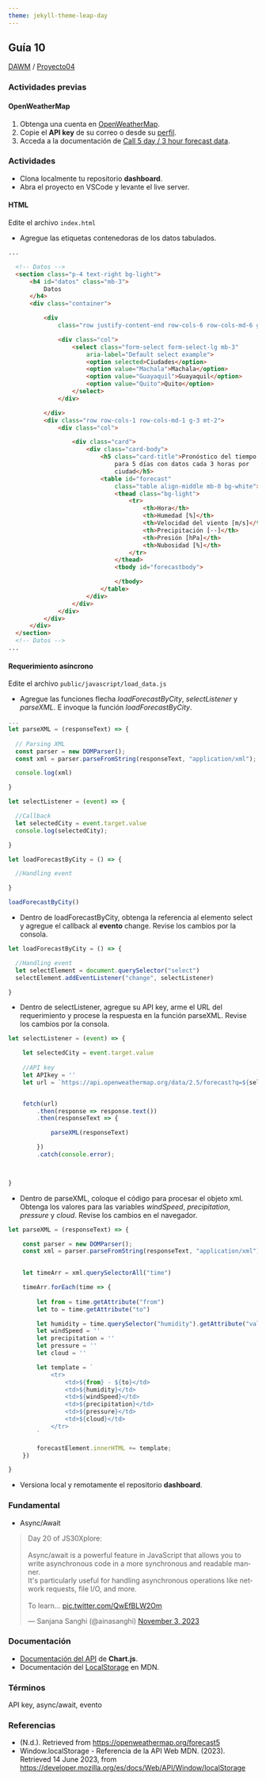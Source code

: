 ```yaml
---
theme: jekyll-theme-leap-day
---
```


## Guía 10

[DAWM](/DAWM/) / [Proyecto04](/DAWM/proyectos/2023/proyecto04)

### Actividades previas

#### OpenWeatherMap

1. Obtenga una cuenta en [OpenWeatherMap](https://openweathermap.org/). 
2. Copie el **API key** de su correo o desde su [perfil](https://home.openweathermap.org/api_keys).
3. Acceda a la documentación de [Call 5 day / 3 hour forecast data](https://openweathermap.org/forecast5).

### Actividades

* Clona localmente tu repositorio **dashboard**.
* Abra el proyecto en VSCode y levante el live server.


#### HTML

Edite el archivo `index.html`

* Agregue las etiquetas contenedoras de los datos tabulados.

```html
...

  <!-- Datos -->
  <section class="p-4 text-right bg-light">
      <h4 id="datos" class="mb-3">
          Datos
      </h4>
      <div class="container">

          <div
              class="row justify-content-end row-cols-6 row-cols-md-6 g-3 mt-2">

              <div class="col">
                  <select class="form-select form-select-lg mb-3"
                      aria-label="Default select example">
                      <option selected>Ciudades</option>
                      <option value="Machala">Machala</option>
                      <option value="Guayaquil">Guayaquil</option>
                      <option value="Quito">Quito</option>
                  </select>
              </div>

          </div>
          <div class="row row-cols-1 row-cols-md-1 g-3 mt-2">
              <div class="col">

                  <div class="card">
                      <div class="card-body">
                          <h5 class="card-title">Pronóstico del tiempo
                              para 5 días con datos cada 3 horas por
                              ciudad</h5>
                          <table id="forecast"
                              class="table align-middle mb-0 bg-white">
                              <thead class="bg-light">
                                  <tr>
                                      <th>Hora</th>
                                      <th>Humedad [%]</th>
                                      <th>Velocidad del viento [m/s]</th>
                                      <th>Precipitación [--]</th>
                                      <th>Presión [hPa]</th>
                                      <th>Nubosidad [%]</th>
                                  </tr>
                              </thead>
                              <tbody id="forecastbody">

                              </tbody>
                          </table>
                      </div>
                  </div>
              </div>
          </div>
      </div>
  </section>
  <!-- Datos -->
...
```

#### Requerimiento asíncrono

Edite el archivo `public/javascript/load_data.js`

* Agregue las funciones flecha _loadForecastByCity_, _selectListener_ y _parseXML_. E invoque la función _loadForecastByCity_.

```typescript
... 
let parseXML = (responseText) => {
  
  // Parsing XML
  const parser = new DOMParser();
  const xml = parser.parseFromString(responseText, "application/xml");

  console.log(xml)

}

let selectListener = (event) => {

  //Callback
  let selectedCity = event.target.value
  console.log(selectedCity);

}

let loadForecastByCity = () => {

  //Handling event

}

loadForecastByCity()
```

* Dentro de loadForecastByCity, obtenga la referencia al elemento select y agregue el callback al **evento** change. Revise los cambios por la consola.

```typescript
let loadForecastByCity = () => {

  //Handling event
  let selectElement = document.querySelector("select")
  selectElement.addEventListener("change", selectListener)

}

```

* Dentro de selectListener, agregue su API key, arme el URL del requerimiento y procese la respuesta en la función parseXML. Revise los cambios por la consola.

```typescript
let selectListener = (event) => {

    let selectedCity = event.target.value
    
    //API key
    let APIkey = ''
    let url = `https://api.openweathermap.org/data/2.5/forecast?q=${selectedCity}&mode=xml&appid=${APIkey}`


    fetch(url)
        .then(response => response.text())
        .then(responseText => {

            parseXML(responseText)

        })
        .catch(console.error);

    

}
```

* Dentro de parseXML, coloque el código para procesar el objeto xml. Obtenga los valores para las variables _windSpeed_, _precipitation_, _pressure_ y _cloud_. Revise los cambios en el navegador.

```typescript
let parseXML = (responseText) => {

    const parser = new DOMParser();
    const xml = parser.parseFromString(responseText, "application/xml");

    
    let timeArr = xml.querySelectorAll("time")

    timeArr.forEach(time => {
        
        let from = time.getAttribute("from")
        let to = time.getAttribute("to")

        let humidity = time.querySelector("humidity").getAttribute("value")
        let windSpeed = ''
        let precipitation = ''
        let pressure = ''
        let cloud = ''

        let template = `
            <tr>
                <td>${from} - ${to}</td>
                <td>${humidity}</td>
                <td>${windSpeed}</td>
                <td>${precipitation}</td>
                <td>${pressure}</td>
                <td>${cloud}</td>
            </tr>
        `

        forecastElement.innerHTML += template;
    })

}
```

* Versiona local y remotamente el repositorio **dashboard**.


### Fundamental

* Async/Await

<blockquote class="twitter-tweet"><p lang="en" dir="ltr">Day 20 of JS30Xplore:<br><br>Async/await is a powerful feature in JavaScript that allows you to write asynchronous code in a more synchronous and readable manner. <br>It&#39;s particularly useful for handling asynchronous operations like network requests, file I/O, and more.<br><br>To learn… <a href="https://t.co/QwEfBLW2Om">pic.twitter.com/QwEfBLW2Om</a></p>&mdash; Sanjana Sanghi (@ainasanghi) <a href="https://twitter.com/ainasanghi/status/1720392932266807598?ref_src=twsrc%5Etfw">November 3, 2023</a></blockquote> <script async src="https://platform.twitter.com/widgets.js" charset="utf-8"></script>


### Documentación

* [Documentación del API](https://www.chartjs.org/docs/latest/getting-started/) de **Chart.js**.
* Documentación del [LocalStorage](https://developer.mozilla.org/es/docs/Web/API/Window/localStorage) en MDN.

### Términos

API key, async/await, evento

### Referencias


* (N.d.). Retrieved from https://openweathermap.org/forecast5
* Window.localStorage - Referencia de la API Web MDN. (2023). Retrieved 14 June 2023, from https://developer.mozilla.org/es/docs/Web/API/Window/localStorage
